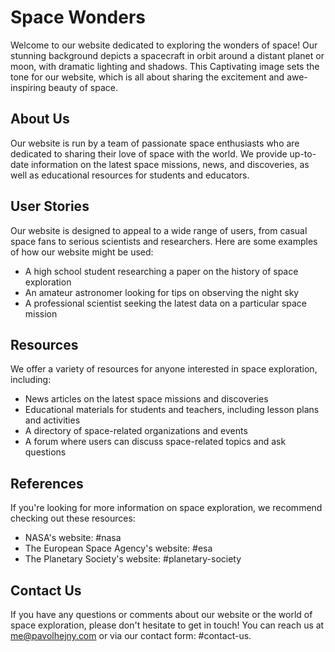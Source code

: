 <!--font:Montserrat-->

# Space Wonders

Welcome to our website dedicated to exploring the wonders of space! Our stunning background depicts a spacecraft in orbit around a distant planet or moon, with dramatic lighting and shadows. This Cap<wbr>ti<wbr>va<wbr>ting image sets the tone for our website, which is all about sharing the excitement and awe-inspiring beauty of space.

## About Us

Our website is run by a team of passionate space enthusiasts who are dedicated to sharing their love of space with the world. We provide up-to-date information on the latest space missions, news, and discoveries, as well as educational resources for students and educators.

## User Stories

Our website is designed to appeal to a wide range of users, from casual space fans to serious scientists and researchers. Here are some examples of how our website might be used:

-   A high school student researching a paper on the history of space exploration
-   An amateur astronomer looking for tips on observing the night sky
-   A professional scientist seeking the latest data on a particular space mission

## Resources

We offer a variety of resources for anyone interested in space exploration, including:

-   News articles on the latest space missions and discoveries
-   Educational materials for students and teachers, including lesson plans and activities
-   A directory of space-related organizations and events
-   A forum where users can discuss space-related topics and ask questions

## References

If you're looking for more information on space exploration, we recommend checking out these resources:

-   NASA's website: #nasa
-   The European Space Agency's website: #esa
-   The Planetary Society's website: #planetary-society

## Contact Us

If you have any questions or comments about our website or the world of space exploration, please don't hesitate to get in touch! You can reach us at me@pavolhejny.com or via our contact form: #contact-us.

<!--

Write me content for website with wallpaper which alt text is:

"A stylized depiction of a spacecraft in orbit around a distant planet or moon, with dramatic lighting and shadows."

The name/title of the page should not be 1:1 copy of the alt text but rather a real content of the website which is using this wallpaper.

- Use markdown format
- Start with heading
- Heading should be short and concise
- The content should look like a real website
- The website should not be about the wallpaper, wallpaper is just a related background
- Heading should be contain work "wallpaper" or "background"
- Include real sections like references, contact, user stories, etc. use things relevant to the page purpose.
- Feel free to use structure like headings, bullets, numbering, blockquotes, paragraphs, horizontal lines, etc.
- You can use formatting like bold or _italic_
- You can include UTF-8 emojis
- Links should be only #hash anchors (and you can refer to the document itself)
- Do not include images


---


# Space Exploration Wallpaper

Welcome to our website dedicated to space exploration! Our wallpaper depicts a stylized spacecraft in orbit around a distant planet or moon, with dramatic lighting and shadows. This stunning image serves as the perfect background for our website, which is all about the exciting world of space exploration.

## About Us

Our website is run by a team of passionate space enthusiasts who are dedicated to sharing their love of space with the world. We provide up-to-date information on the latest space missions, news, and discoveries, as well as educational resources for students and educators.

## User Stories

Our website is designed to appeal to a wide range of users, from casual space fans to serious scientists and researchers. Here are some examples of how our website might be used:

- A high school student researching a paper on the history of space exploration
- An amateur astronomer looking for tips on observing the night sky
- A professional scientist seeking the latest data on a particular space mission

## Resources

We offer a variety of resources for anyone interested in space exploration, including:

- News articles on the latest space missions and discoveries
- Educational materials for students and teachers, including lesson plans and activities
- A directory of space-related organizations and events
- A forum where users can discuss space-related topics and ask questions

## References

If you're looking for more information on space exploration, we recommend checking out these resources:

- NASA's website: #nasa
- The European Space Agency's website: #esa
- The Planetary Society's website: #planetary-society

## Contact Us

If you have any questions or comments about our website or the world of space exploration, please don't hesitate to get in touch! You can reach us at me@pavolhejny.com or via our contact form: #contact-us.


---


Heading should not include word "wallpaper". The website should not be about the wallpaper itself, wallpaper is just a related background, rewrite whole content.


---


# Discover the Wonders of Space

Welcome to our website dedicated to exploring the wonders of space! Our stunning background depicts a spacecraft in orbit around a distant planet or moon, with dramatic lighting and shadows. This Cap<wbr>ti<wbr>va<wbr>ting image sets the tone for our website, which is all about sharing the excitement and awe-inspiring beauty of space.

## About Us

Our website is run by a team of passionate space enthusiasts who are dedicated to sharing their love of space with the world. We provide up-to-date information on the latest space missions, news, and discoveries, as well as educational resources for students and educators.

## User Stories

Our website is designed to appeal to a wide range of users, from casual space fans to serious scientists and researchers. Here are some examples of how our website might be used:

- A high school student researching a paper on the history of space exploration
- An amateur astronomer looking for tips on observing the night sky
- A professional scientist seeking the latest data on a particular space mission

## Resources

We offer a variety of resources for anyone interested in space exploration, including:

- News articles on the latest space missions and discoveries
- Educational materials for students and teachers, including lesson plans and activities
- A directory of space-related organizations and events
- A forum where users can discuss space-related topics and ask questions

## References

If you're looking for more information on space exploration, we recommend checking out these resources:

- NASA's website: #nasa
- The European Space Agency's website: #esa
- The Planetary Society's website: #planetary-society

## Contact Us

If you have any questions or comments about our website or the world of space exploration, please don't hesitate to get in touch! You can reach us at me@pavolhejny.com or via our contact form: #contact-us.


---


Write me a Google font which is best fitting for the website.

Pick from the list:
- Lato
- Exo 2
- Montserrat
- Poppins
- Raleway
- IBM Plex Sans
- Open Sans
- Alegreya
- Lobster
- Futura
- Dancing Script
- Playfair Display
- Great Vibes
- Roboto
- Inter
- Barlow Condensed
- Orbitron


Write just the font name nothing else.


---


Montserrat

-->
